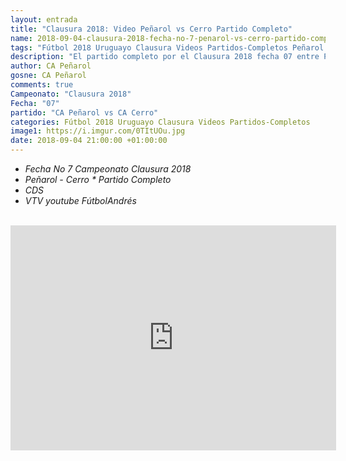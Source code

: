 ```yaml
---
layout: entrada
title: "Clausura 2018: Video Peñarol vs Cerro Partido Completo"
name: 2018-09-04-clausura-2018-fecha-no-7-penarol-vs-cerro-partido-completo.markdown
tags: "Fútbol 2018 Uruguayo Clausura Videos Partidos-Completos Peñarol Cerro video youtube"
description: "El partido completo por el Clausura 2018 fecha 07 entre Peñarol y Cerro en el CDS"
author: CA Peñarol
gosne: CA Peñarol
comments: true
Campeonato: "Clausura 2018"
Fecha: "07"
partido: "CA Peñarol vs CA Cerro"
categories: Fútbol 2018 Uruguayo Clausura Videos Partidos-Completos
image1: https://i.imgur.com/0TItUOu.jpg
date: 2018-09-04 21:00:00 +01:00:00
---
```


 - *Fecha No 7 Campeonato Clausura 2018*
 - *Peñarol - Cerro * Partido Completo*
 - *CDS*
 - *VTV youtube FútbolAndrés*

 <br>

 <iframe width="521" height="360" src="https://www.youtube.com/embed/WE6t_nP7YuQ" frameborder="0" allow="autoplay; encrypted-media" allowfullscreen></iframe>
